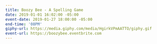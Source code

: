 ```yaml
---
title: Boozy Bee - A Spelling Game
date: 2019-01-01 16:02:00 -05:00
event-date: 2019-01-27 18:00:00 -05:00
end-time: '08PM'
giphy-url: https://media.giphy.com/media/HgirkVPmAATTO/giphy.gif
event-url: https://boozybee.eventbrite.com
---
```


